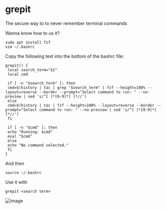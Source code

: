 # grepit
The secure way to to never remember terminal commands


Wanna know how to us it?

```
sudo apt install fzf
vim ~/.bashrc
```

Copy the following text into the bottom of the bashrc file:

```
grepit() {
 local search_term="$1"
 local cmd

 if [ -n "$search_term" ]; then
 cmd=$(history | tac | grep "$search_term" | fzf --height=100% --layout=reverse --border --prompt="Select command to run: " --no-preview | sed 's/^[ ]*[0-9]*[ ]*//')
 else
 cmd=$(history | tac | fzf --height=100% --layout=reverse --border --prompt="Select command to run: " --no-preview | sed 's/^[ ]*[0-9]*[ ]*//')
 fi

 if [ -n "$cmd" ]; then
 echo "Running: $cmd"
 eval "$cmd"
 else
 echo "No command selected."
 fi
}
```

And then 

```
source ~/.bashrc
```

Use it with

```
grepit <search term>
```

![image](https://github.com/user-attachments/assets/149bf34a-0c0d-4dc4-8192-25e9c4afe5f1)
